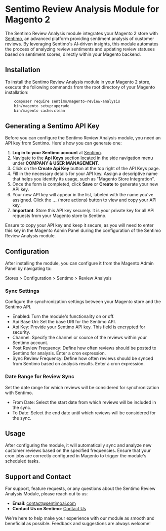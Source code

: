 # Sentimo Review Analysis Module for Magento 2
The Sentimo Review Analysis module integrates your Magento 2 store with [Sentimo](https://sentimoai.com), an advanced platform providing sentiment analysis of customer reviews. By leveraging Sentimo's AI-driven insights, this module automates the process of analyzing review sentiments and updating review statuses based on sentiment scores, directly within your Magento backend.

## Installation
To install the Sentimo Review Analysis module in your Magento 2 store, execute the following commands from the root directory of your Magento installation:

```bash
    composer require sentimo/magento-review-analysis
    bin/magento setup:upgrade
    bin/magento cache:clean
```

## Generating a Sentimo API Key

Before you can configure the Sentimo Review Analysis module, you need an API key from Sentimo. Here's how you can generate one:

1. **Log in to your Sentimo account** at [Sentimo](https://dashboard.sentimoai.com/login).
2. Navigate to the **Api Keys** section located in the side navigation menu under **COMPANY & USER MANAGEMENT**.
3. Click on the **Create Api Key** button at the top right of the API Keys page.
4. Fill in the necessary details for your API key. Assign a descriptive name that helps you identify its usage, such as "Magento Store Integration".
5. Once the form is completed, click **Save** or **Create** to generate your new API key.
6. Your new API key will appear in the list, labeled with the name you've assigned. Click the **...** (more actions) button to view and copy your API key.
7. **Important**: Store this API key securely. It is your private key for all API requests from your Magento store to Sentimo.

Ensure to copy your API key and keep it secure, as you will need to enter this key in the Magento Admin Panel during the configuration of the Sentimo Review Analysis module.

## Configuration
After installing the module, you can configure it from the Magento Admin Panel by navigating to:

Stores > Configuration > Sentimo > Review Analysis

### Sync Settings
Configure the synchronization settings between your Magento store and the Sentimo API.

- Enabled: Turn the module's functionality on or off.
- Api Base Uri: Set the base URI for the Sentimo API.
- Api Key: Provide your Sentimo API key. This field is encrypted for security.
- Channel: Specify the channel or source of the reviews within your Sentimo account.
- Post Review Frequency: Define how often reviews should be posted to Sentimo for analysis. Enter a cron expression.
- Sync Review Frequency: Define how often reviews should be synced from Sentimo based on analysis results. Enter a cron expression.

### Date Range for Review Sync
Set the date range for which reviews will be considered for synchronization with Sentimo.

- From Date: Select the start date from which reviews will be included in the sync.
- To Date: Select the end date until which reviews will be considered for the sync.

## Usage
After configuring the module, it will automatically sync and analyze new customer reviews based on the specified frequencies. Ensure that your cron jobs are correctly configured in Magento to trigger the module's scheduled tasks.

## Support and Contact

For support, feature requests, or any questions about the Sentimo Review Analysis Module, please reach out to us:

- **Email**: contact@sentimoai.com
- **Contact Us on Sentimo**: [Contact Us](https://sentimoai.com/contact/index)

We're here to help make your experience with our module as smooth and beneficial as possible. Feedback and suggestions are always welcome!
